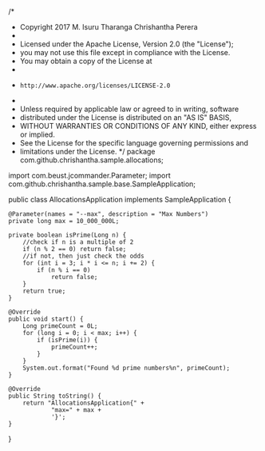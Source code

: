 /*
 * Copyright 2017 M. Isuru Tharanga Chrishantha Perera
 *
 * Licensed under the Apache License, Version 2.0 (the "License");
 * you may not use this file except in compliance with the License.
 * You may obtain a copy of the License at
 *
 *     http://www.apache.org/licenses/LICENSE-2.0
 *
 * Unless required by applicable law or agreed to in writing, software
 * distributed under the License is distributed on an "AS IS" BASIS,
 * WITHOUT WARRANTIES OR CONDITIONS OF ANY KIND, either express or implied.
 * See the License for the specific language governing permissions and
 * limitations under the License.
 */
package com.github.chrishantha.sample.allocations;

import com.beust.jcommander.Parameter;
import com.github.chrishantha.sample.base.SampleApplication;

public class AllocationsApplication implements SampleApplication {

    @Parameter(names = "--max", description = "Max Numbers")
    private long max = 10_000_000L;

    private boolean isPrime(Long n) {
        //check if n is a multiple of 2
        if (n % 2 == 0) return false;
        //if not, then just check the odds
        for (int i = 3; i * i <= n; i += 2) {
            if (n % i == 0)
                return false;
        }
        return true;
    }

    @Override
    public void start() {
        Long primeCount = 0L;
        for (long i = 0; i < max; i++) {
            if (isPrime(i)) {
                primeCount++;
            }
        }
        System.out.format("Found %d prime numbers%n", primeCount);
    }

    @Override
    public String toString() {
        return "AllocationsApplication{" +
                "max=" + max +
                '}';
    }
}


